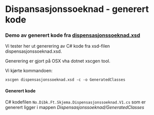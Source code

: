 # Dispansasjonssoeknad - generert kode

### Demo av generert kode fra [dispensasjonssoeknad.xsd](https://skjema.ft.dibk.no/dispensasjonssoeknad/v1/dispensasjonssoeknad.xsd)

Vi tester her ut generering av C# kode fra xsd-filen dispensasjonssoeknad.xsd.

Generering er gjort på OSX vha dotnet xscgen tool.

Vi kjørte kommandoen: 

```
xscgen dispensasjonssoeknad.xsd -c -o GeneratedClasses
```

#### Generert kode
C# kodefilen `No.Dibk.Ft.Skjema.Dispensasjonssoeknad.V1.cs` som er generert ligger i mappen _Dispensasjonssoeknad/GeneratedClasses_
